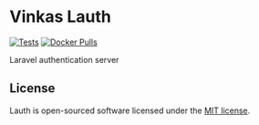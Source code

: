 # Vinkas Lauth

[![Tests](https://github.com/vinkashq/lauth/actions/workflows/tests.yml/badge.svg)](https://github.com/vinkashq/lauth/actions/workflows/tests.yml) [![Docker Pulls](https://img.shields.io/docker/pulls/vinkas/lauth?logo=docker&logoColor=1D63ED&label=Pulls&labelColor=E5F2FC&color=1D63ED)](https://hub.docker.com/r/vinkas/lauth)

Laravel authentication server

## License

Lauth is open-sourced software licensed under the [MIT license](https://opensource.org/licenses/MIT).
